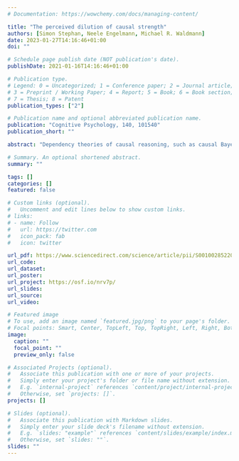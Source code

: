 ```yaml
---
# Documentation: https://wowchemy.com/docs/managing-content/

title: "The perceived dilution of causal strength"
authors: [Simon Stephan, Neele Engelmann, Michael R. Waldmann]
date: 2023-01-27T14:16:46+01:00
doi: ""

# Schedule page publish date (NOT publication's date).
publishDate: 2021-01-16T14:16:46+01:00

# Publication type.
# Legend: 0 = Uncategorized; 1 = Conference paper; 2 = Journal article;
# 3 = Preprint / Working Paper; 4 = Report; 5 = Book; 6 = Book section;
# 7 = Thesis; 8 = Patent
publication_types: ["2"]

# Publication name and optional abbreviated publication name.
publication: "Cognitive Psychology, 140, 101540"
publication_short: ""

abstract: "Dependency theories of causal reasoning, such as causal Bayes net accounts, postulate that the strengths of individual causal links are independent of the causal structure in which they are embedded; they are inferred from dependency information, such as statistical regularities. We propose a psychological account that postulates that reasoners’ concept of causality is richer. It predicts a systematic influence of causal structure knowledge on causal strength intuitions. Our view incorporates the notion held by dispositional theories that causes produce effects in virtue of an underlying causal capacity. Going beyond existing normative dispositional theories, however, we argue that reasoners’ concept of causality involves the idea that continuous causes spread their capacity across their different causal pathways, analogous to fluids running through pipe systems. Such a representation leads to the prediction of a structure-dependent dilution of causal strength: the more links are served by a cause, the weaker individual links are expected to be. A series of experiments corroborate the theory. For continuous causes with continuous effects, but not in causal structures with genuinely binary variables that can only be present or absent, reasoners tend to think that link strength decreases with the number of links served by a cause. The effect reflects a default notion reasoners have about causality, but it is moderated by assumptions about the amount of causal capacity causes are assumed to possess, and by mechanism knowledge about how a cause generates its effect(s). We discuss the theoretical and empirical implications of our findings."

# Summary. An optional shortened abstract.
summary: ""

tags: []
categories: []
featured: false

# Custom links (optional).
#   Uncomment and edit lines below to show custom links.
# links:
# - name: Follow
#   url: https://twitter.com
#   icon_pack: fab
#   icon: twitter

url_pdf: https://www.sciencedirect.com/science/article/pii/S0010028522000767
url_code:
url_dataset:
url_poster:
url_project: https://osf.io/nrv7p/
url_slides:
url_source:
url_video:

# Featured image
# To use, add an image named `featured.jpg/png` to your page's folder. 
# Focal points: Smart, Center, TopLeft, Top, TopRight, Left, Right, BottomLeft, Bottom, BottomRight.
image:
  caption: ""
  focal_point: ""
  preview_only: false

# Associated Projects (optional).
#   Associate this publication with one or more of your projects.
#   Simply enter your project's folder or file name without extension.
#   E.g. `internal-project` references `content/project/internal-project/index.md`.
#   Otherwise, set `projects: []`.
projects: []

# Slides (optional).
#   Associate this publication with Markdown slides.
#   Simply enter your slide deck's filename without extension.
#   E.g. `slides: "example"` references `content/slides/example/index.md`.
#   Otherwise, set `slides: ""`.
slides: ""
---
```

